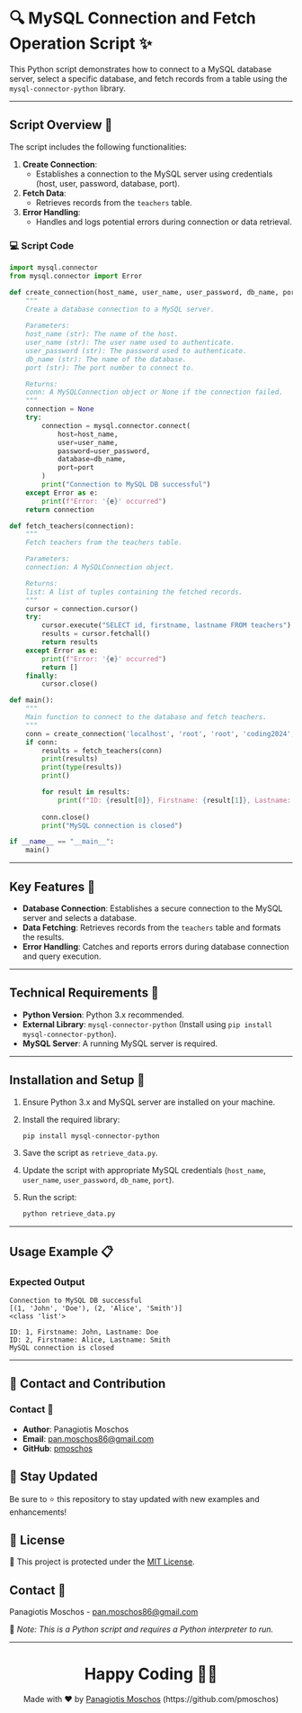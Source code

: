 # 🔍 MySQL Connection and Fetch Operation Script ✨

This Python script demonstrates how to connect to a MySQL database server, select a specific database, and fetch records from a table using the `mysql-connector-python` library.

---

## Script Overview 📘

The script includes the following functionalities:

1. **Create Connection**:
   - Establishes a connection to the MySQL server using credentials (host, user, password, database, port).
2. **Fetch Data**:
   - Retrieves records from the `teachers` table.
3. **Error Handling**:
   - Handles and logs potential errors during connection or data retrieval.

### :computer: Script Code

```python
import mysql.connector
from mysql.connector import Error

def create_connection(host_name, user_name, user_password, db_name, port):
    """
    Create a database connection to a MySQL server.
    
    Parameters:
    host_name (str): The name of the host.
    user_name (str): The user name used to authenticate.
    user_password (str): The password used to authenticate.
    db_name (str): The name of the database.
    port (str): The port number to connect to.

    Returns:
    conn: A MySQLConnection object or None if the connection failed.
    """
    connection = None
    try:
        connection = mysql.connector.connect(
            host=host_name,
            user=user_name,
            password=user_password,
            database=db_name,
            port=port
        )
        print("Connection to MySQL DB successful")
    except Error as e:
        print(f"Error: '{e}' occurred")
    return connection

def fetch_teachers(connection):
    """
    Fetch teachers from the teachers table.

    Parameters:
    connection: A MySQLConnection object.

    Returns:
    list: A list of tuples containing the fetched records.
    """
    cursor = connection.cursor()
    try:
        cursor.execute("SELECT id, firstname, lastname FROM teachers")
        results = cursor.fetchall()
        return results
    except Error as e:
        print(f"Error: '{e}' occurred")
        return []
    finally:
        cursor.close()

def main():
    """
    Main function to connect to the database and fetch teachers.
    """
    conn = create_connection('localhost', 'root', 'root', 'coding2024', '3306')
    if conn:
        results = fetch_teachers(conn)
        print(results)
        print(type(results))
        print()

        for result in results:
            print(f"ID: {result[0]}, Firstname: {result[1]}, Lastname: {result[2]}")
        
        conn.close()
        print("MySQL connection is closed")

if __name__ == "__main__":
    main()
```

---

## Key Features 🌟

- **Database Connection**: Establishes a secure connection to the MySQL server and selects a database.
- **Data Fetching**: Retrieves records from the `teachers` table and formats the results.
- **Error Handling**: Catches and reports errors during database connection and query execution.

---

## Technical Requirements 🔧

- **Python Version**: Python 3.x recommended.
- **External Library**: `mysql-connector-python` (Install using `pip install mysql-connector-python`).
- **MySQL Server**: A running MySQL server is required.

---

## Installation and Setup 🚀

1. Ensure Python 3.x and MySQL server are installed on your machine.
2. Install the required library:

   ```bash
   pip install mysql-connector-python
   ```

3. Save the script as `retrieve_data.py`.
4. Update the script with appropriate MySQL credentials (`host_name`, `user_name`, `user_password`, `db_name`, `port`).
5. Run the script:

   ```bash
   python retrieve_data.py
   ```

---

## Usage Example 📋

### Expected Output

```plaintext
Connection to MySQL DB successful
[(1, 'John', 'Doe'), (2, 'Alice', 'Smith')]
<class 'list'>

ID: 1, Firstname: John, Lastname: Doe
ID: 2, Firstname: Alice, Lastname: Smith
MySQL connection is closed
```

---

## 📲 Contact and Contribution

### Contact 📧
- **Author**: Panagiotis Moschos
- **Email**: pan.moschos86@gmail.com
- **GitHub**: [pmoschos](https://github.com/pmoschos)

## 📢 Stay Updated

Be sure to ⭐ this repository to stay updated with new examples and enhancements!

## 📄 License
🔐 This project is protected under the [MIT License](https://mit-license.org/).

## Contact 📧
Panagiotis Moschos - pan.moschos86@gmail.com

🔗 *Note: This is a Python script and requires a Python interpreter to run.*

---
<h1 align=center>Happy Coding 👨‍💻 </h1>

<p align="center">
  Made with ❤️ by 
  <a href="https://www.linkedin.com/in/panagiotis-moschos" target="_blank">
  Panagiotis Moschos</a> (https://github.com/pmoschos)
</p>

